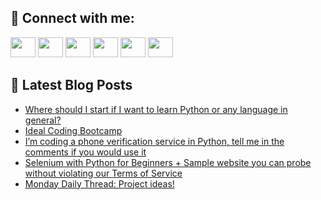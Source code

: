 ## 🔎 Connect with me:
[<img height="32" width="40" src="https://cdn.jsdelivr.net/npm/simple-icons@v5/icons/telegram.svg" />](https://t.me/bullbesh)
[<img height="32" width="40" src="https://cdn.jsdelivr.net/npm/simple-icons@v5/icons/vk.svg" />](https://vk.com/bullbesh)
[<img height="32" width="40" src="https://cdn.jsdelivr.net/npm/simple-icons@v5/icons/twitter.svg" />](https://twitter.com/bullbesh1)
[<img height="32" width="40" src="https://cdn.jsdelivr.net/npm/simple-icons@v5/icons/instagram.svg" />](https://www.instagram.com/bullbesh)
[<img height="32" width="40" src="https://cdn.jsdelivr.net/npm/simple-icons@v5/icons/reddit.svg" />](https://www.reddit.com/user/bullbesh)
[<img height="32" width="40" src="https://cdn.jsdelivr.net/npm/simple-icons@v5/icons/youtube.svg" />](https://www.youtube.com/channel/UCtfjRs6uzgq5mfm8S06WTcg)

## 📕 Latest Blog Posts
<!-- BLOG-POST-LIST:START -->
- [Where should I start if I want to learn Python or any language in general?](https://www.reddit.com/r/Python/comments/u11orz/where_should_i_start_if_i_want_to_learn_python_or/)
- [Ideal Coding Bootcamp](https://www.reddit.com/r/Python/comments/u10b4g/ideal_coding_bootcamp/)
- [I’m coding a phone verification service in Python, tell me in the comments if you would use it](https://www.reddit.com/r/Python/comments/u0wx99/im_coding_a_phone_verification_service_in_python/)
- [Selenium with Python for Beginners + Sample website you can probe without violating our Terms of Service](https://www.reddit.com/r/Python/comments/u0uwsq/selenium_with_python_for_beginners_sample_website/)
- [Monday Daily Thread: Project ideas!](https://www.reddit.com/r/Python/comments/u0ujvk/monday_daily_thread_project_ideas/)
<!-- BLOG-POST-LIST:END -->
